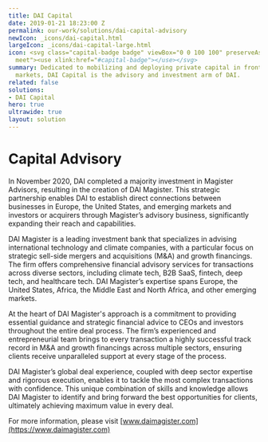 ```yaml
---
title: DAI Capital
date: 2019-01-21 18:23:00 Z
permalink: our-work/solutions/dai-capital-advisory
newIcon: _icons/dai-capital.html
largeIcon: _icons/dai-capital-large.html
icon: <svg class="capital-badge badge" viewBox="0 0 100 100" preserveAspectRatio="xMinYMax
  meet"><use xlink:href="#capital-badge"></use></svg>
summary: Dedicated to mobilizing and deploying private capital in frontier and emerging
  markets, DAI Capital is the advisory and investment arm of DAI.
related: false
solutions:
- DAI Capital
hero: true
ultrawide: true
layout: solution
---
```


# Capital Advisory

In November 2020, DAI completed a majority investment in Magister Advisors, resulting in the creation of DAI Magister. This strategic partnership enables DAI to establish direct connections between businesses in Europe, the United States, and emerging markets and investors or acquirers through Magister’s advisory business, significantly expanding their reach and capabilities.

DAI Magister is a leading investment bank that specializes in advising international technology and climate companies, with a particular focus on strategic sell-side mergers and acquisitions (M&A) and growth financings. The firm offers comprehensive financial advisory services for transactions across diverse sectors, including climate tech, B2B SaaS, fintech, deep tech, and healthcare tech. DAI Magister’s expertise spans Europe, the United States, Africa, the Middle East and North Africa, and other emerging markets.

At the heart of DAI Magister's approach is a commitment to providing essential guidance and strategic financial advice to CEOs and investors throughout the entire deal process. The firm’s experienced and entrepreneurial team brings to every transaction a highly successful track record in M&A and growth financings across multiple sectors, ensuring clients receive unparalleled support at every stage of the process.

DAI Magister’s global deal experience, coupled with deep sector expertise and rigorous execution, enables it to tackle the most complex transactions with confidence. This unique combination of skills and knowledge allows DAI Magister to identify and bring forward the best opportunities for clients, ultimately achieving maximum value in every deal.

For more information, please visit [www.daimagister.com](https://www.daimagister.com)